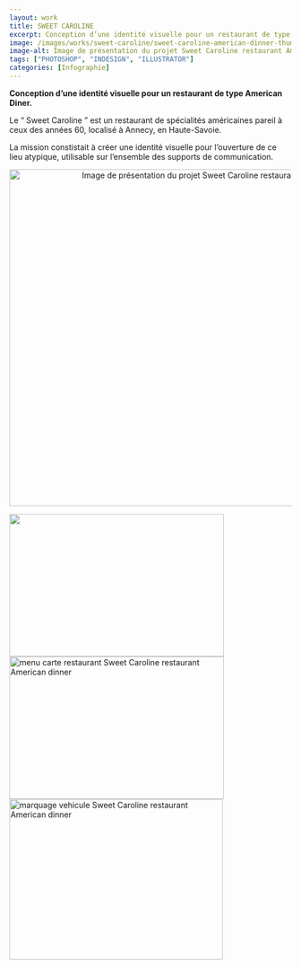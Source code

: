 ```yaml
---
layout: work
title: SWEET CAROLINE
excerpt: Conception d’une identité visuelle pour un restaurant de type American Diner.
image: /images/works/sweet-caroline/sweet-caroline-american-dinner-thumbnail.jpg
image-alt: Image de présentation du projet Sweet Caroline restaurant American dinner(projet école Ariel Lyon)
tags: ["PHOTOSHOP", "INDESIGN", "ILLUSTRATOR"]
categories: [Infographie]
---
```


<p><strong>Conception d&rsquo;une identit&eacute; visuelle pour un restaurant de type American Diner.</strong></p>

<p>Le &ldquo; Sweet Caroline &rdquo; est un restaurant de sp&eacute;cialit&eacute;s am&eacute;ricaines pareil &agrave; ceux des ann&eacute;es 60, localis&eacute; &agrave; Annecy, en Haute-Savoie.</p>

<p>La mission constistait &agrave; cr&eacute;er une identit&eacute; visuelle pour l&rsquo;ouverture de ce lieu atypique, utilisable sur l&rsquo;ensemble des supports de communication.</p>

<p style="text-align:center"><img alt="Image de présentation du projet Sweet Caroline restaurant American dinner(projet école Ariel Lyon)" height="600" src="{{ '/images/works/sweet-caroline/sweet-caroline-american-dinner-thumbnail.jpg' | relative_url }}" width="900" /></p>

<p><img alt="" height="254" src="{{ '/images/works/sweet-caroline/Free-Tri-Fold-Mockup-PSD-File.png' | relative_url }}" width="383" /><img alt="menu carte restaurant Sweet Caroline restaurant American dinner" height="254" src="{{ '/images/works/sweet-caroline/pickup.jpg' | relative_url }}" width="383" /><img alt="marquage vehicule Sweet Caroline restaurant American dinner" height="286" src="{{ '/images/works/sweet-caroline/OMYBB41.png' | relative_url }}" width="381" /></p>